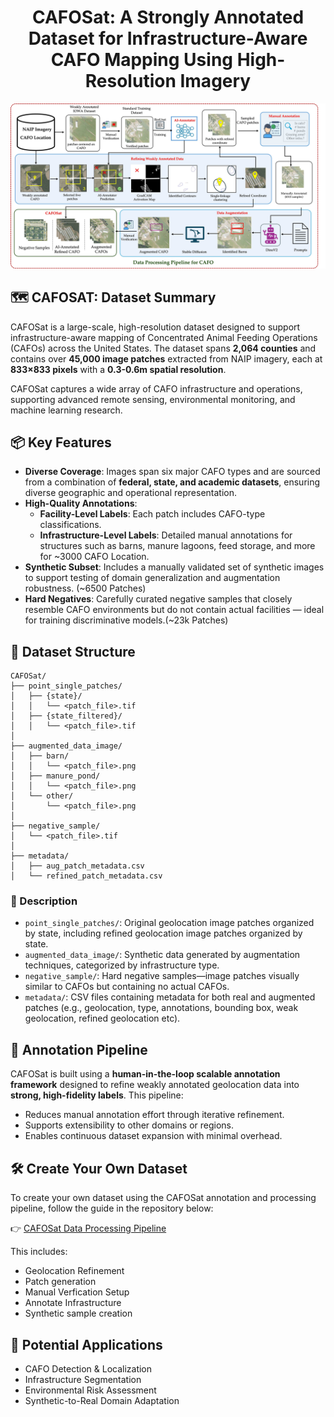 <h1 align="center">CAFOSat: A Strongly Annotated Dataset for Infrastructure-Aware CAFO Mapping Using High-Resolution Imagery</h1>

![CAFOSat Overview](figures/Cafo_Pipeline_1.jpg)


## 🗺️ CAFOSAT: Dataset Summary

CAFOSat is a large-scale, high-resolution dataset designed to support infrastructure-aware mapping of Concentrated Animal Feeding Operations (CAFOs) across the United States. The dataset spans **2,064 counties** and contains over **45,000 image patches** extracted from NAIP imagery, each at **833×833 pixels** with a **0.3-0.6m spatial resolution**.

CAFOSat captures a wide array of CAFO infrastructure and operations, supporting advanced remote sensing, environmental monitoring, and machine learning research.

## 📦 Key Features

- **Diverse Coverage**: Images span six major CAFO types and are sourced from a combination of **federal, state, and academic datasets**, ensuring diverse geographic and operational representation.
- **High-Quality Annotations**:
  - **Facility-Level Labels**: Each patch includes CAFO-type classifications.
  - **Infrastructure-Level Labels**: Detailed manual annotations for structures such as barns, manure lagoons, feed storage, and more for ~3000 CAFO Location.
- **Synthetic Subset**: Includes a manually validated set of synthetic images to support testing of domain generalization and augmentation robustness. (~6500 Patches)
- **Hard Negatives**: Carefully curated negative samples that closely resemble CAFO environments but do not contain actual facilities — ideal for training discriminative models.(~23k Patches)

## 📁 Dataset Structure

```text
CAFOSat/
├── point_single_patches/
│   ├── {state}/
│   │   └── <patch_file>.tif
│   ├── {state_filtered}/
│   │   └── <patch_file>.tif
│
├── augmented_data_image/
│   ├── barn/
│   │   └── <patch_file>.png
│   ├── manure_pond/
│   │   └── <patch_file>.png
│   └── other/
│       └── <patch_file>.png
│
├── negative_sample/
│   └── <patch_file>.tif
│
├── metadata/
│   ├── aug_patch_metadata.csv
│   └── refined_patch_metadata.csv
```

### 📝 Description

- `point_single_patches/`: Original geolocation image patches organized by state, including refined geolocation image patches organized by state.
- `augmented_data_image/`: Synthetic data generated by augmentation techniques, categorized by infrastructure type.
- `negative_sample/`: Hard negative samples—image patches visually similar to CAFOs but containing no actual CAFOs.
- `metadata/`: CSV files containing metadata for both real and augmented patches (e.g., geolocation, type, annotations, bounding box, weak geolocation, refined geolocation etc).


## 🧠 Annotation Pipeline

CAFOSat is built using a **human-in-the-loop scalable annotation framework** designed to refine weakly annotated geolocation data into **strong, high-fidelity labels**. This pipeline:
- Reduces manual annotation effort through iterative refinement.
- Supports extensibility to other domains or regions.
- Enables continuous dataset expansion with minimal overhead.

## 🛠️ Create Your Own Dataset

To create your own dataset using the CAFOSat annotation and processing pipeline, follow the guide in the repository below:

👉 [CAFOSat Data Processing Pipeline](https://github.com/oishee-hoque/CAFOSat/tree/main/data_prcosessing)

This includes:
- Geolocation Refinement
- Patch generation  
- Manual Verfication Setup  
- Annotate Infrastructure 
- Synthetic sample creation



## 🔬 Potential Applications

- CAFO Detection & Localization
- Infrastructure Segmentation
- Environmental Risk Assessment
- Synthetic-to-Real Domain Adaptation




